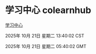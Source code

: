# 学习中心 colearnhub
[学习中心](http://59.174.9.160:56308/colearnhub/)

2025年 10月 21日 星期二 13:40:02 CST

2025年 10月 21日 星期二 05:40:02 GMT
